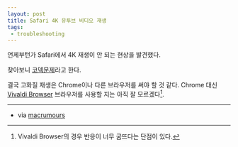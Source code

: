 ```yaml
---
layout: post
title: Safari 4K 유투브 비디오 재생
tags: 
 - troubleshooting
---
```


언제부턴가 Safari에서 4K 재생이 안 되는 현상을 발견했다.

찾아보니 [코덱문제](https://www.macrumors.com/2017/01/13/safari-unable-to-play-4k-video-youtube/)라고 한다.

결국 고화질 재생은 Chrome이나 다른 브라우저를 써야 할 것 같다. Chrome 대신 [Vivaldi Browser](https://vivaldi.com) 브라우저를 사용할 지는 아직 잘 모르겠다[^1].

[^1]: Vivaldi Browser의 경우 반응이 너무 굼뜨다는 단점이 있다.

------

- via [macrumours](https://www.macrumors.com/2017/01/13/safari-unable-to-play-4k-video-youtube/)